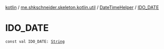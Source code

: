 [kotlin](../../index.md) / [me.shkschneider.skeleton.kotlin.util](../index.md) / [DateTimeHelper](index.md) / [IDO_DATE](./-i-d-o_-d-a-t-e.md)

# IDO_DATE

`const val IDO_DATE: `[`String`](https://kotlinlang.org/api/latest/jvm/stdlib/kotlin/-string/index.html)